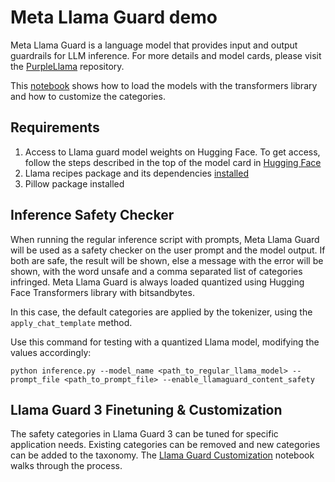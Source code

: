 # Meta Llama Guard demo
<!-- markdown-link-check-disable -->
Meta Llama Guard is a language model that provides input and output guardrails for LLM inference. For more details and model cards, please visit the [PurpleLlama](https://github.com/meta-llama/PurpleLlama) repository.

This [notebook](llama_guard_text_and_vision_inference.ipynb) shows how to load the models with the transformers library and how to customize the categories.

## Requirements
1. Access to Llama guard model weights on Hugging Face. To get access, follow the steps described in the top of the model card in [Hugging Face](https://huggingface.co/meta-llama/Llama-Guard-3-1B)
2. Llama recipes package and its dependencies [installed](https://github.com/meta-llama/llama-cookbook?tab=readme-ov-file#installing)
3. Pillow package installed

## Inference Safety Checker
When running the regular inference script with prompts, Meta Llama Guard will be used as a safety checker on the user prompt and the model output. If both are safe, the result will be shown, else a message with the error will be shown, with the word unsafe and a comma separated list of categories infringed. Meta Llama Guard is always loaded quantized using Hugging Face Transformers library with bitsandbytes.

In this case, the default categories are applied by the tokenizer, using the `apply_chat_template` method.

Use this command for testing with a quantized Llama model, modifying the values accordingly:

`python inference.py --model_name <path_to_regular_llama_model> --prompt_file <path_to_prompt_file> --enable_llamaguard_content_safety`

## Llama Guard 3 Finetuning & Customization
The safety categories in Llama Guard 3 can be tuned for specific application needs. Existing categories can be removed and new categories can be added to the taxonomy. The [Llama Guard Customization](./llama_guard_customization_via_prompting_and_fine_tuning.ipynb) notebook walks through the process.